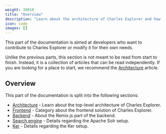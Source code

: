 ```yaml
---
weight: 30010
title: "Overview"
description: "Learn about the architecture of Charles Explorer and how to help us maintain it."
icon: code
images: []
---
```


This part of the documentation is aimed at developers who want to contribute to Charles Explorer or modify it for their own needs.

Unlike the previous parts, this section is not meant to be read from start to finish. Instead, it is a collection of articles that can be read independently. If you are looking for a place to start, we recommend the [Architecture](/docs/development/architecture) article.

## Overview

This part of the documentation is split into the following sections:

- [Architecture](/docs/development/architecture) - Learn about the top-level architecture of Charles Explorer.
- [Frontend](/docs/development/frontend) - Category about the frontend solution of Charles Explorer.
- [Backend](/docs/development/backend) - About the Remix.js part of the backend.
- [Search engine](/docs/development/search-engine) - Details regarding the Apache Solr setup.
- [Ker](/docs/development/ker) - Details regarding the Ker setup.